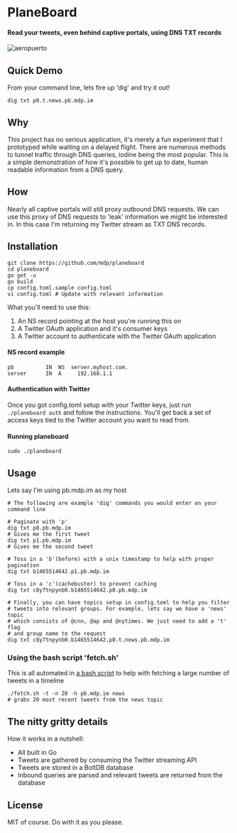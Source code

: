 # PlaneBoard
#### Read your tweets, even behind captive portals, using DNS TXT records

![aeropuerto](https://cloud.githubusercontent.com/assets/2868/15951028/737d6ea8-2e69-11e6-8eda-a9a82d57a0ee.png)

## Quick Demo

From your command line, lets fire up 'dig' and try it out!

`dig txt p0.t.news.pb.mdp.im`

## Why

This project has no serious application, it's merely a fun experiment that I prototyped while waiting on a delayed flight. There are numerous methods to tunnel traffic through DNS queries, iodine being the most popular. This is a simple demonstration of how it's possible to get up to date, human readable information from a DNS query.

## How

Nearly all captive portals will still proxy outbound DNS requests. We can use this proxy of DNS requests to 'leak' information we might be interested in. In this case I'm returning my Twitter stream as TXT DNS records.

## Installation

    git clone https://github.com/mdp/planeboard
    cd planeboard
    go get -u
    go build
    cp config.toml.sample config.toml
    vi config.toml # Update with relevant information

What you'll need to use this:

1. An NS record pointing at the host you're running this on
2. A Twitter OAuth application and it's consumer keys
3. A Twitter account to authenticate with the Twitter OAuth application

#### NS record example

    pb		    IN	NS	server.myhost.com.
    server		IN	A	  192.168.1.1

#### Authentication with Twitter

Once you got config.toml setup with your Twitter keys, just run `./planeboard auth` and follow the instructions. You'll get back a set of access keys tied to the Twitter account you want to read from.

#### Running planeboard

    sudo ./planeboard

## Usage

Lets say I'm using pb.mdp.im as my host

    # The following are example 'dig' commands you would enter on your command line

    # Paginate with 'p'
    dig txt p0.pb.mdp.im
    # Gives me the first tweet
    dig txt p1.pb.mdp.im
    # Gives me the second tweet

    # Toss in a 'b'(before) with a unix timestamp to help with proper pagination
    dig txt b1465514642.p1.pb.mdp.im

    # Toss in a 'c'(cachebuster) to prevent caching
    dig txt c8y7tnpynb0.b1465514642.p0.pb.mdp.im

    # Finally, you can have topics setup in config.toml to help you filter
    # tweets into relevant groups. For example, lets say we have a 'news' topic
    # which consists of @cnn, @ap and @nytimes. We just need to add a 't' flag
    # and group name to the request
    dig txt c8y7tnpynb0.b1465514642.p0.t.news.pb.mdp.im

### Using the bash script 'fetch.sh'

This is all automated in [a bash script](https://github.com/mdp/PlaneBoard/blob/master/fetch.sh) to help with fetching a large number of tweets in a timeline

    ./fetch.sh -t -n 20 -h pb.mdp.im news
    # grabs 20 most recent tweets from the news topic


## The nitty gritty details

How it works in a nutshell:

- All built in Go
- Tweets are gathered by consuming the Twitter streaming API
- Tweets are stored in a BoltDB database
- Inbound queries are parsed and relevant tweets are returned from the database

## License

MIT of course. Do with it as you please.
